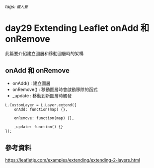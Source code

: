 ###### tags: `鐵人賽`

# day29 Extending Leaflet onAdd 和 onRemove

此篇要介紹建立圖層和移動圖層時的架構

## onAdd 和 onRemove

- onAdd() : 建立圖層
- onRemove() : 移動圖層時會啟動移除的函式
- \_update : 移動到新圖層時觸發

```javascript!
L.CustomLayer = L.Layer.extend({
    onAdd: function(map) {},

    onRemove: function(map) {},

    _update: function() {}
});

```

## 參考資料

https://leafletjs.com/examples/extending/extending-2-layers.html
